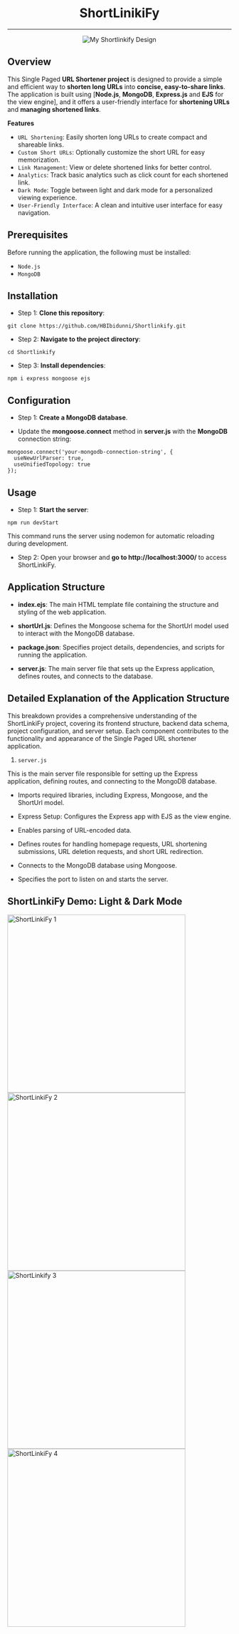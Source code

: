 <div align="center"><h1>ShortLinikiFy</h1></div>

------------------------

<div align="center">
<img src="https://i.imgur.com/0iXMDac.jpg" alt="My Shortlinkify Design">
</div>

## __Overview__

This Single Paged __URL Shortener project__ is designed to provide a simple and efficient way to __shorten long URLs__ into __concise, easy-to-share links__. 
The application is built using [__Node.js__, __MongoDB__, __Express.js__ and __EJS__ for the view engine],
and it offers a user-friendly interface for __shortening URLs__ and __managing shortened links__.

__Features__
- `URL Shortening`: Easily shorten long URLs to create compact and shareable links.
- `Custom Short URLs`: Optionally customize the short URL for easy memorization.
- `Link Management`: View or delete shortened links for better control.
- `Analytics`: Track basic analytics such as click count for each shortened link.
- `Dark Mode`: Toggle between light and dark mode for a personalized viewing experience.
- `User-Friendly Interface`: A clean and intuitive user interface for easy navigation.

## Prerequisites
Before running the application, the following must be installed:
- `Node.js`
- `MongoDB`

## Installation
- Step 1: __Clone this repository__:

```
git clone https://github.com/HBIbidunni/Shortlinkify.git

```
- Step 2: __Navigate to the project directory__: 

```
cd Shortlinkify

```
- Step 3: __Install dependencies__: 

```
npm i express mongoose ejs

``` 

## Configuration
- Step 1: __Create a MongoDB database__.

- Update the __mongoose.connect__ method in __server.js__ with the __MongoDB__ connection string:

```
mongoose.connect('your-mongodb-connection-string', {
  useNewUrlParser: true,
  useUnifiedTopology: true
});

```

## Usage
- Step 1: __Start the server__:

```
npm run devStart

```

This command runs the server using nodemon for automatic reloading during development.

- Step 2: Open your browser and __go to http://localhost:3000/__ to access ShortLinkiFy.


## Application Structure

- __index.ejs__: The main HTML template file containing the structure and styling of the web application.

- __shortUrl.js__: Defines the Mongoose schema for the ShortUrl model used to interact with the MongoDB database.

- __package.json__: Specifies project details, dependencies, and scripts for running the application.

- __server.js__: The main server file that sets up the Express application, defines routes, and connects to the database.



## Detailed Explanation of the Application Structure

This breakdown provides a comprehensive understanding of the ShortLinkiFy project, 
covering its frontend structure, backend data schema, project configuration, and server setup. 
Each component contributes to the functionality and appearance of the Single Paged URL shortener application.

1) `server.js`

 This is the main server file responsible for setting up the Express application, defining routes, and connecting to the MongoDB database.

- Imports required libraries, including Express, Mongoose, and the ShortUrl model.

- Express Setup: Configures the Express app with EJS as the view engine.

- Enables parsing of URL-encoded data.

- Defines routes for handling homepage requests, URL shortening submissions, URL deletion requests, and short URL redirection.

- Connects to the MongoDB database using Mongoose.

- Specifies the port to listen on and starts the server.






## ShortLinkiFy Demo: Light & Dark Mode

<div>
  <img src="https://i.imgur.com/4F5alEe.jpg" alt="ShortLinkiFy 1" width="400" />
  <img src="https://i.imgur.com/ZUS4z6W.jpg" alt="ShortLinkiFy 2" width="400" />
</div>

<div>
  <img src="https://i.imgur.com/jsqNO0N.jpg" alt="ShortLinkify 3" width="400" />
  <img src="https://i.imgur.com/W4sUFzh.jpg" alt="ShortLinkiFy 4" width="400" />
</div>

